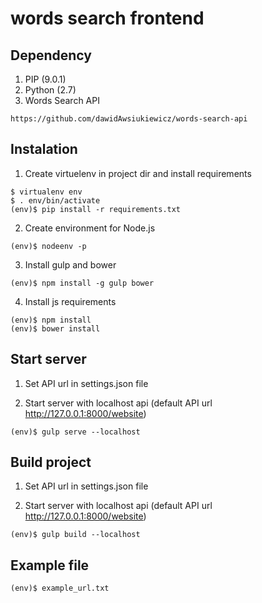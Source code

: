 words search frontend
===================
## Dependency

1. PIP (9.0.1)
2. Python (2.7)
3. Words Search API
```
https://github.com/dawidAwsiukiewicz/words-search-api
```

## Instalation

1. Create virtuelenv in project dir and install requirements
```
$ virtualenv env
$ . env/bin/activate
(env)$ pip install -r requirements.txt
```

2. Create environment for Node.js
```
(env)$ nodeenv -p
```

3. Install gulp and bower
```
(env)$ npm install -g gulp bower
```

4. Install js requirements
```
(env)$ npm install
(env)$ bower install
```

## Start server

1. Set API url in settings.json file

2. Start server with localhost api (default API url http://127.0.0.1:8000/website)
```
(env)$ gulp serve --localhost
```


## Build project

1. Set API url in settings.json file

2. Start server with localhost api (default API url http://127.0.0.1:8000/website)
```
(env)$ gulp build --localhost
```

## Example file
```
(env)$ example_url.txt
```
